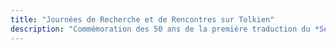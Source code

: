 ```yaml
---
title: "Journées de Recherche et de Rencontres sur Tolkien"
description: "Commémoration des 50 ans de la première traduction du *Seigneur des Anneaux* en français, organisé par l'association Tolkiendil."
---
```


